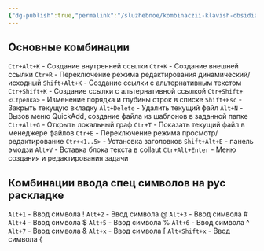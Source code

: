 ```yaml
---
{"dg-publish":true,"permalink":"/sluzhebnoe/kombinaczii-klavish-obsidian/"}
---
```


## Основные комбинации

`Сtr+Alt+K` - Создание внутренней ссылки
`Сtr+K` - Создание внешней ссылки
`Сtr+R` - Переключение режима редактирования динамический/исходный
`Shift+Alt+K` - Создание ссылки с альтернативным текстом
`Сtr+Shift+K` - Создание ссылки с альтернативной ссылкой
`Сtr+Shift+<Стрелка>` - Изменение порядка и глубины строк в списке
`Shift+Esc` - Закрыть текущую вкладку
`Alt+Delete` - Удалить текущий файл
`Alt+N` - Вызов меню QuickAdd, создание файла из шаблонов в заданной папке
`Сtr+Alt+G` - Открыть локальный граф 
`Сtr+T` - Показать текущий файл в менеджере файлов 
`Сtr+E` - Переключение режима просмотр/редактирование
`Сtr+<1..5>` - Установка заголовков 
`Shift+Alt+E` - панель эмодзи
`Alt+V` - Вставка блока текста в collaut
`Сtr+Alt+Enter` - Меню создания и редактирования задачи

## Комбинации ввода спец символов на рус раскладке
`Alt+1` - Ввод символа !
`Alt+2` - Ввод символа @
`Alt+3` - Ввод символа #
`Alt+4` - Ввод символа $
`Alt+5` - Ввод символа %
`Alt+6` - Ввод символа ^
`Alt+7` - Ввод символа &
`Alt+х` - Ввод символа \[ 
`Alt+Shift+х` - Ввод символа \{

